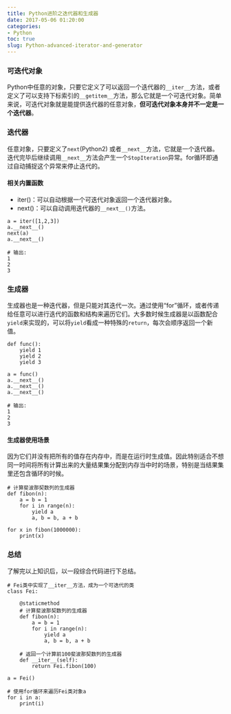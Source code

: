 ```yaml
---
title: Python进阶之迭代器和生成器
date: 2017-05-06 01:20:00
categories:
- Python
toc: true
slug: Python-advanced-iterator-and-generator
---
```


### 可迭代对象
Python中任意的对象，只要它定义了可以返回一个迭代器的`__iter__`方法，或者定义了可以支持下标索引的`__getitem__`方法，那么它就是一个可迭代对象。简单来说，可迭代对象就是能提供迭代器的任意对象，**但可迭代对象本身并不一定是一个迭代器**。

### 迭代器
任意对象，只要定义了`next`(Python2) 或者`__next__`方法，它就是一个迭代器。迭代完毕后继续调用`__next__`方法会产生一个`StopIteration`异常。for循环即通过自动捕捉这个异常来停止迭代的。

#### 相关内置函数
- iter()：可以自动根据一个可迭代对象返回一个迭代器对象。
- next()：可以自动调用迭代器的`__next__()`方法。

```
a = iter([1,2,3])
a.__next__()
next(a)
a.__next__()

# 输出:
1
2
3
```

### 生成器
生成器也是一种迭代器，但是只能对其迭代一次。通过使用“for”循环，或者传递给任意可以进行迭代的函数和结构来遍历它们。大多数时候生成器是以函数配合`yield`来实现的，可以将`yield`看成一种特殊的`return`，每次会顺序返回一个新值。

```
def func():
    yield 1
    yield 2
    yield 3

a = func()
a.__next__()
a.__next__()
a.__next__()

# 输出:
1
2
3
```

#### 生成器使用场景
因为它们并没有把所有的值存在内存中，而是在运行时生成值。因此特别适合不想同一时间将所有计算出来的大量结果集分配到内存当中时的场景，特别是当结果集里还包含循环的时候。

```
# 计算斐波那契数列的生成器
def fibon(n):
    a = b = 1
    for i in range(n):
        yield a
        a, b = b, a + b
        
for x in fibon(1000000):
    print(x)
```

### 总结
了解完以上知识后，以一段综合代码进行下总结。

```
# Fei类中实现了__iter__方法，成为一个可迭代的类
class Fei:

    @staticmethod
    # 计算斐波那契数列的生成器
    def fibon(n):
        a = b = 1
        for i in range(n):
            yield a
            a, b = b, a + b

    # 返回一个计算前100斐波那契数列的生成器
    def __iter__(self):
        return Fei.fibon(100)

a = Fei()

# 使用for循环来遍历Fei类对象a
for i in a:
    print(i)
```
